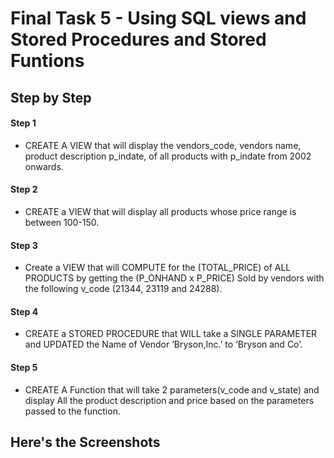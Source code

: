 # Final Task 5 - Using SQL views and Stored Procedures and Stored Funtions

## Step by Step

#### Step 1
- CREATE A VIEW that will display the vendors_code, vendors name, product description p_indate, of all products with p_indate from 2002 onwards.

#### Step 2
- CREATE a VIEW that will display all products whose price range is between 100-150.

#### Step 3
- Create a VIEW that will COMPUTE for the (TOTAL_PRICE) of ALL PRODUCTS by getting the (P_ONHAND x P_PRICE) Sold by vendors with the following v_code (21344, 23119 and 24288).

#### Step 4
- CREATE a STORED PROCEDURE that WILL take a SINGLE PARAMETER and UPDATED the Name of Vendor ‘Bryson,Inc.’ to ‘Bryson and Co’.

#### Step 5
- CREATE A Function that will take 2 parameters(v_code and v_state) and display All the product description and price based on the parameters passed to the function.

## Here's the Screenshots

